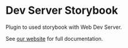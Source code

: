 # Dev Server Storybook

Plugin to used storybook with Web Dev Server.

See [our website](https://modern-web.dev/docs/dev-server/plugins/storybook/) for full documentation.
